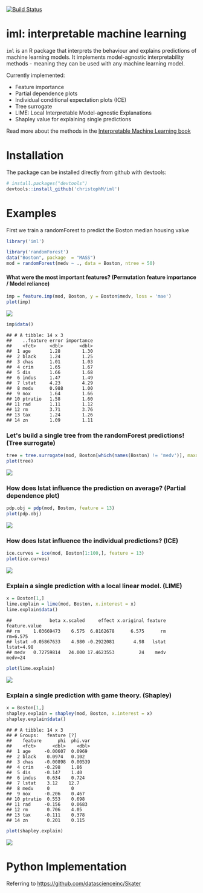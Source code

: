 
[![Build Status](https://travis-ci.org/christophM/iml.svg?branch=master)](https://travis-ci.org/christophM/iml)

iml: interpretable machine learning
===================================

`iml` is an R package that interprets the behaviour and explains predictions of machine learning models. It implements model-agnostic interpretability methods - meaning they can be used with any machine learning model.

Currently implemented:

-   Feature importance
-   Partial dependence plots
-   Individual conditional expectation plots (ICE)
-   Tree surrogate
-   LIME: Local Interpretable Model-agnostic Explanations
-   Shapley value for explaining single predictions

Read more about the methods in the [Interpretable Machine Learning book](https://christophm.github.io/interpretable-ml-book/agnostic.html)

Installation
============

The package can be installed directly from github with devtools:

``` r
# install.packages("devtools")
devtools::install_github('christophM/iml')
```

Examples
========

First we train a randomForest to predict the Boston median housing value

``` r
library('iml')

library('randomForest')
data("Boston", package  = "MASS")
mod = randomForest(medv ~ ., data = Boston, ntree = 50)
```

#### What were the most important features? (Permutation feature importance / Model reliance)

``` r
imp = feature.imp(mod, Boston, y = Boston$medv, loss = 'mae')
plot(imp)
```

![](README_files/figure-markdown_github/unnamed-chunk-3-1.png)

``` r
imp$data()
```

    ## # A tibble: 14 x 3
    ##    ..feature error importance
    ##    <fct>     <dbl>      <dbl>
    ##  1 age       1.28        1.30
    ##  2 black     1.24        1.25
    ##  3 chas      1.01        1.03
    ##  4 crim      1.65        1.67
    ##  5 dis       1.66        1.68
    ##  6 indus     1.47        1.49
    ##  7 lstat     4.23        4.29
    ##  8 medv      0.988       1.00
    ##  9 nox       1.64        1.66
    ## 10 ptratio   1.58        1.60
    ## 11 rad       1.11        1.12
    ## 12 rm        3.71        3.76
    ## 13 tax       1.24        1.26
    ## 14 zn        1.09        1.11

### Let's build a single tree from the randomForest predictions! (Tree surrogate)

``` r
tree = tree.surrogate(mod, Boston[which(names(Boston) != 'medv')], maxdepth = 2)
plot(tree)
```

![](README_files/figure-markdown_github/unnamed-chunk-4-1.png)

### How does lstat influence the prediction on average? (Partial dependence plot)

``` r
pdp.obj = pdp(mod, Boston, feature = 13)
plot(pdp.obj)
```

![](README_files/figure-markdown_github/unnamed-chunk-5-1.png)

### How does lstat influence the individual predictions? (ICE)

``` r
ice.curves = ice(mod, Boston[1:100,], feature = 13)
plot(ice.curves) 
```

![](README_files/figure-markdown_github/unnamed-chunk-6-1.png)

### Explain a single prediction with a local linear model. (LIME)

``` r
x = Boston[1,]
lime.explain = lime(mod, Boston, x.interest = x)
lime.explain$data()
```

    ##              beta x.scaled     effect x.original feature feature.value
    ## rm     1.03669473    6.575  6.8162678      6.575      rm      rm=6.575
    ## lstat -0.05867633    4.980 -0.2922081       4.98   lstat    lstat=4.98
    ## medv   0.72759814   24.000 17.4623553         24    medv       medv=24

``` r
plot(lime.explain)
```

![](README_files/figure-markdown_github/unnamed-chunk-7-1.png)

### Explain a single prediction with game theory. (Shapley)

``` r
x = Boston[1,]
shapley.explain = shapley(mod, Boston, x.interest = x)
shapley.explain$data()
```

    ## # A tibble: 14 x 3
    ## # Groups:   feature [?]
    ##    feature      phi  phi.var
    ##    <fct>      <dbl>    <dbl>
    ##  1 age     -0.00607  0.0969 
    ##  2 black    0.0974   0.102  
    ##  3 chas    -0.00898  0.00539
    ##  4 crim    -0.298    1.86   
    ##  5 dis     -0.147    1.40   
    ##  6 indus    0.634    0.724  
    ##  7 lstat    3.12    12.7    
    ##  8 medv     0        0      
    ##  9 nox     -0.206    0.467  
    ## 10 ptratio  0.553    0.698  
    ## 11 rad     -0.156    0.0683 
    ## 12 rm       0.706    4.05   
    ## 13 tax     -0.111    0.378  
    ## 14 zn       0.201    0.115

``` r
plot(shapley.explain)
```

![](README_files/figure-markdown_github/unnamed-chunk-8-1.png)

Python Implementation
=====================

Referring to <https://github.com/datascienceinc/Skater>
